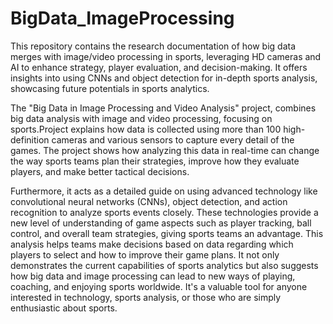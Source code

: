 # BigData_ImageProcessing
This repository contains the research documentation of how big data merges with image/video processing in sports, leveraging HD cameras and AI to enhance strategy, player evaluation, and decision-making. It offers insights into using CNNs and object detection for in-depth sports analysis, showcasing future potentials in sports analytics.

The "Big Data in Image Processing and Video Analysis" project, combines big data analysis with image and video processing, focusing on sports.Project explains how data is collected using more than 100 high-definition cameras and various sensors to capture every detail of the games. The project shows how analyzing this data in real-time can change the way sports teams plan their strategies, improve how they evaluate players, and make better tactical decisions.

Furthermore, it acts as a detailed guide on using advanced technology like convolutional neural networks (CNNs), object detection, and action recognition to analyze sports events closely. These technologies provide a new level of understanding of game aspects such as player tracking, ball control, and overall team strategies, giving sports teams an advantage. This analysis helps teams make decisions based on data regarding which players to select and how to improve their game plans. It not only demonstrates the current capabilities of sports analytics but also suggests how big data and image processing can lead to new ways of playing, coaching, and enjoying sports worldwide. It's a valuable tool for anyone interested in technology, sports analysis, or those who are simply enthusiastic about sports.
